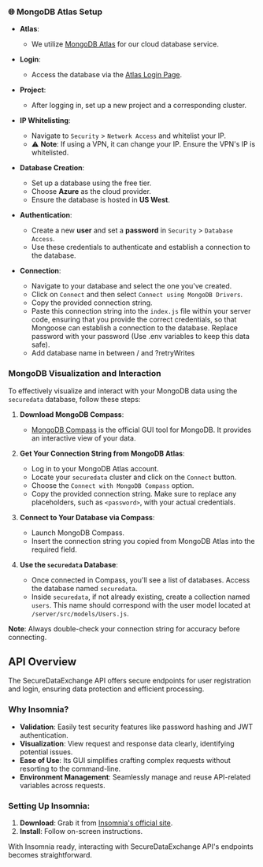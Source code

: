 
### 🌐 **MongoDB Atlas Setup**

- **Atlas**: 
  - We utilize [MongoDB Atlas](https://www.mongodb.com/cloud/atlas) for our cloud database service.

- **Login**: 
  - Access the database via the [Atlas Login Page](https://account.mongodb.com/account/login).

- **Project**: 
  - After logging in, set up a new project and a corresponding cluster.

- **IP Whitelisting**: 
  - Navigate to `Security` > `Network Access` and whitelist your IP. 
  - ⚠️ **Note**: If using a VPN, it can change your IP. Ensure the VPN's IP is whitelisted.

- **Database Creation**:
  - Set up a database using the free tier.
  - Choose **Azure** as the cloud provider.
  - Ensure the database is hosted in **US West**.

- **Authentication**:
  - Create a new **user** and set a **password** in `Security` > `Database Access`.
  - Use these credentials to authenticate and establish a connection to the database.
  
- **Connection**:
  - Navigate to your database and select the one you've created.
  - Click on `Connect` and then select `Connect using MongoDB Drivers`.
  - Copy the provided connection string.
  - Paste this connection string into the `index.js` file within your server code, ensuring that you provide the correct credentials, so that Mongoose can establish a connection to the database. Replace password with your password (Use .env variables to keep this data safe).
  - Add database name in between / and ?retryWrites

### MongoDB Visualization and Interaction

To effectively visualize and interact with your MongoDB data using the `securedata` database, follow these steps:

1. **Download MongoDB Compass**:
   - [MongoDB Compass](https://www.mongodb.com/products/tools/compass) is the official GUI tool for MongoDB. It provides an interactive view of your data.

2. **Get Your Connection String from MongoDB Atlas**:
   - Log in to your MongoDB Atlas account.
   - Locate your `securedata` cluster and click on the `Connect` button.
   - Choose the `Connect with MongoDB Compass` option.
   - Copy the provided connection string. Make sure to replace any placeholders, such as `<password>`, with your actual credentials.

3. **Connect to Your Database via Compass**:
   - Launch MongoDB Compass.
   - Insert the connection string you copied from MongoDB Atlas into the required field.
   
4. **Use the `securedata` Database**:
   - Once connected in Compass, you'll see a list of databases. Access the database named `securedata`.
   - Inside `securedata`, if not already existing, create a collection named `users`. This name should correspond with the user model located at `/server/src/models/Users.js`.

**Note**: Always double-check your connection string for accuracy before connecting.

## API Overview

The SecureDataExchange API offers secure endpoints for user registration and login, ensuring data protection and efficient processing.

### Why Insomnia?

- **Validation**: Easily test security features like password hashing and JWT authentication.
- **Visualization**: View request and response data clearly, identifying potential issues.
- **Ease of Use**: Its GUI simplifies crafting complex requests without resorting to the command-line.
- **Environment Management**: Seamlessly manage and reuse API-related variables across requests.

### Setting Up Insomnia:

1. **Download**: Grab it from [Insomnia's official site](https://insomnia.rest/download).
2. **Install**: Follow on-screen instructions.

With Insomnia ready, interacting with SecureDataExchange API's endpoints becomes straightforward.

